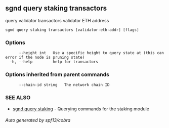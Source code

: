 ## sgnd query staking transactors

query validator transactors validator ETH address

```
sgnd query staking transactors [validator-eth-addr] [flags]
```

### Options

```
      --height int   Use a specific height to query state at (this can error if the node is pruning state)
  -h, --help         help for transactors
```

### Options inherited from parent commands

```
      --chain-id string   The network chain ID
```

### SEE ALSO

* [sgnd query staking](sgnd_query_staking.md)	 - Querying commands for the staking module

###### Auto generated by spf13/cobra
